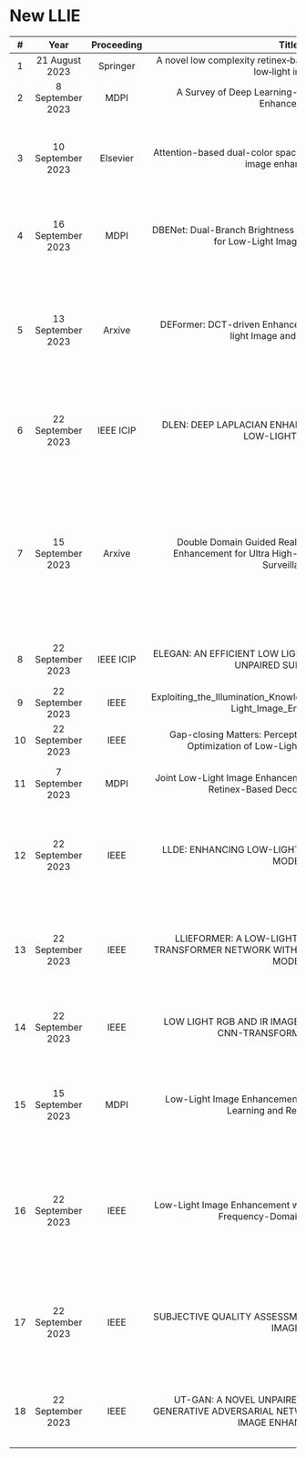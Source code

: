 # New LLIE

| # | Year |	Proceeding	| Title | Metrics | Methods |
| :---: | :---: | :---: | :---: | :---: | :---: |
| 1 | 21 August 2023 | Springer | A novel low complexity retinex‑based algorithm for enhancing low‑light images | BRISQE, NIQE | MSRCP, NPE, SRIE, RBMP |
| 2 | 8 September 2023 | MDPI | A Survey of Deep Learning-Based Low-Light Image Enhancement | | |
| 3 | 10 September 2023 | Elsevier | Attention-based dual-color space fusion network for low-light image enhancement | PSNR, SSIM, FSIM, MSE, LPIPS, BRISQUE, ENTROPY | EFF, FFM, JED, SDD, DLN, KinD, DUPE, ENGAN, Zero-DCE |
| 4 | 16 September 2023 | MDPI | DBENet: Dual-Branch Brightness Enhancement Fusion Network for Low-Light Image Enhancement | MAE, PSNR, SSIM, LPIPS, NIQE | HE, Tone Mapping, RUAS, Retinex-Net, SCI, Zero-DCE, RRDNet |
| 5 | 13 September 2023 | Arxive | DEFormer: DCT-driven Enhancement Transformer for Low-light Image and Dark Vision | PSNR, SSIM, Param. FLOPs | RetinexNet, MBLLEN, KinD, Zero-DCE, ExCNet, EnlightenGAN, DSLR, IAT, UFormer, Restormer, LLFormer, PairLIE |
| 6 | 22 September 2023 | IEEE ICIP | DLEN: DEEP LAPLACIAN ENHANCEMENT NETWORKS FOR LOW-LIGHT IMAGES | PSNR, SSIM, Param., FLOPs, Runtime | RetinexNet, MBLLEN, KinD, EnGAN, Zero-DCE, DRBN, MSEC, DSLR, SNR-net |
| 7 | 15 September 2023 | Arxive | Double Domain Guided Real-Time Low-Light Image Enhancement for Ultra High-Definition Transportation Surveillance | PSNR, SSIM, NIQE, PIQE, LPIPS | HE, NPE, LIME, JIEP, CRM, Dong, BIMEF, DeHz, RetinexNet, MBLLEN, KinD, EnlightenGAN, DLN, Zero-DCE, StableLLVE, RUAS, LLFlow, MTRBNet, SCI|
| 8 | 22 September 2023 | IEEE ICIP | ELEGAN: AN EFFICIENT LOW LIGHT ENHANCEMENT GAN FOR UNPAIRED SUPERVISION | PIQE, BRISQUE, NIQE, NLIEE | SCI, URetinexNet, EnlightenGAN, UNE |
| 9 | 22 September 2023 | IEEE | Exploiting_the_Illumination_Knowledge_in_Real_World_for_Low-Light_Image_Enhancement | PSNR, SSIM | KinD, EG, SS-LLIE, Zero-DCE |
| 10 | 22 September 2023 | IEEE | Gap-closing Matters: Perceptual Quality Evaluation and Optimization of Low-Light Image Enhancement |  |  |
| 11 |  7 September 2023 | MDPI | Joint Low-Light Image Enhancement and Denoising via a New Retinex-Based Decomposition Model | PSNR, SSIM, ARISM, NIQE | JIEM, LIME, EVID, RBVF, STAR |
| 12 | 22 September 2023 | IEEE | LLDE: ENHANCING LOW-LIGHT IMAGES WITH DIFFUSION MODEL | PSNR, SSIM, LPIPS, NIQE | EnlightenGAN, KinD++, RUAS-MIT5K, RUAS-LOL, SCI-easy, SCI-medium, SCI-difficult, Zero-DCE++ |
| 13 | 22 September 2023 | IEEE | LLIEFORMER: A LOW-LIGHT IMAGE ENHANCEMENT TRANSFORMER NETWORK WITH A DEGRADED RESTORATION MODEL | PSNR, SSIM, LOE, BRISQUE, BIQI, GSM, LPIPS | Zero-DCE, Robust Retinex, JED, KinD, Kind++, LIME, LightenNet, RUAS, RetinexNet |
| 14 | 22 September 2023 | IEEE | LOW LIGHT RGB AND IR IMAGE FUSION WITH SELECTIVE CNN-TRANSFORMER NETWORK | SSIM, Q-G, CE, N-ABF, CC, FMI  | VIF, Densefuse, IFCNN, PMGI, GANMcC, SwinFusion |
| 15 |  15 September 2023 | MDPI | Low-Light Image Enhancement Algorithm Based on Deep Learning and Retinex Theory | PSNR, SSIM, NIQE |  CLAHE, LR3M, DeepUPE, Zero-DCE, LIME, RetinexNet, MSRCR, EnlightenGAN |
| 16 | 22 September 2023 | IEEE | Low-Light Image Enhancement with Multi-Scale Attention and Frequency-Domain Optimization | PSNR, SSIM, LPIPS | NPE, LIME, RetinexNet, Zero-DCE, EnlightenGAN, KinD++, RetinexDIP, LLFlow, HWMNet, EFINet, MBPNet |
| 17 | 22 September 2023 | IEEE | SUBJECTIVE QUALITY ASSESSMENT OF ENHANCED RETINAL IMAGES | PLCC, SRCC, RMSE | GWH-GLBP, BRISQUE, GM-LOG, IL-NIQE, CIQA, NPQI, NR-CDIQA, NIQMC, BIQME, MDM, NUIQ |
| 18 | 22 September 2023 | IEEE | UT-GAN: A NOVEL UNPAIRED TEXTUAL-ATTENTION GENERATIVE ADVERSARIAL NETWORK FOR LOW-LIGHT TEXT IMAGE ENHANCEMENT | PSNR, SSIM, NIQE | LIME, RetinexNet, Cyclegan, EnlightenGAN, Zero-DCE, IAT |
